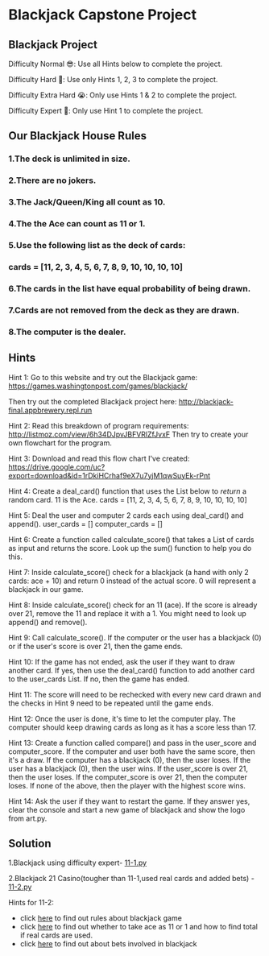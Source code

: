 # Blackjack Capstone Project

## Blackjack Project 

Difficulty Normal 😎: Use all Hints below to complete the project.

Difficulty Hard 🤔: Use only Hints 1, 2, 3 to complete the project.

Difficulty Extra Hard 😭: Only use Hints 1 & 2 to complete the project.

Difficulty Expert 🤯: Only use Hint 1 to complete the project.

## Our Blackjack House Rules 

### 1.The deck is unlimited in size. 
### 2.There are no jokers. 
### 3.The Jack/Queen/King all count as 10.
### 4.The the Ace can count as 11 or 1.
### 5.Use the following list as the deck of cards:
### cards = [11, 2, 3, 4, 5, 6, 7, 8, 9, 10, 10, 10, 10]
### 6.The cards in the list have equal probability of being drawn.
### 7.Cards are not removed from the deck as they are drawn.
### 8.The computer is the dealer.

## Hints

Hint 1: Go to this website and try out the Blackjack game: 
   https://games.washingtonpost.com/games/blackjack/

Then try out the completed Blackjack project here: 
   http://blackjack-final.appbrewery.repl.run
   
Hint 2: Read this breakdown of program requirements: 
   http://listmoz.com/view/6h34DJpvJBFVRlZfJvxF
Then try to create your own flowchart for the program.

Hint 3: Download and read this flow chart I've created: 
   https://drive.google.com/uc?export=download&id=1rDkiHCrhaf9eX7u7yjM1qwSuyEk-rPnt

Hint 4: Create a deal_card() function that uses the List below to *return* a random card.
11 is the Ace.
cards = [11, 2, 3, 4, 5, 6, 7, 8, 9, 10, 10, 10, 10]

Hint 5: Deal the user and computer 2 cards each using deal_card() and append().
user_cards = []
computer_cards = []

Hint 6: Create a function called calculate_score() that takes a List of cards as input 
and returns the score. 
Look up the sum() function to help you do this.

Hint 7: Inside calculate_score() check for a blackjack (a hand with only 2 cards: ace + 10) and return 0 instead of the actual score. 0 will represent a blackjack in our game.

Hint 8: Inside calculate_score() check for an 11 (ace). If the score is already over 21, remove the 11 and replace it with a 1. You might need to look up append() and remove().

Hint 9: Call calculate_score(). If the computer or the user has a blackjack (0) or if the user's score is over 21, then the game ends.

Hint 10: If the game has not ended, ask the user if they want to draw another card. If yes, then use the deal_card() function to add another card to the user_cards List. If no, then the game has ended.

Hint 11: The score will need to be rechecked with every new card drawn and the checks in Hint 9 need to be repeated until the game ends.

Hint 12: Once the user is done, it's time to let the computer play. The computer should keep drawing cards as long as it has a score less than 17.

Hint 13: Create a function called compare() and pass in the user_score and computer_score. If the computer and user both have the same score, then it's a draw. If the computer has a blackjack (0), then the user loses. If the user has a blackjack (0), then the user wins. If the user_score is over 21, then the user loses. If the computer_score is over 21, then the computer loses. If none of the above, then the player with the highest score wins.

Hint 14: Ask the user if they want to restart the game. If they answer yes, clear the console and start a new game of blackjack and show the logo from art.py.


## Solution

1.Blackjack using difficulty expert- [11-1.py](https://github.com/priyanka-111-droid/100daysofcode/blob/main/Day011/11-1.py)

2.Blackjack 21 Casino(tougher than 11-1,used real cards and added bets) - [11-2.py](https://github.com/priyanka-111-droid/100daysofcode/blob/main/Day011/11-2.py)

Hints for 11-2:

* click [here](https://bicyclecards.com/how-to-play/blackjack/) to find out rules about blackjack game
* click [here](https://www.quora.com/When-is-an-ace-considered-as-1-or-11-in-Blackjack) to find out whether to take ace as 11 or 1 and how to find total if real cards are used.
* click  [here](https://www.businessinsider.in/finance/you-better-know-these-basic-rules-before-you-even-think-of-playing-blackjack/articleshow/37197646.cms) to find out about bets involved in blackjack 


